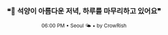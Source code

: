 <div align="center">

<br>

<h3>❝🌅 석양이 아름다운 저녁, 하루를 마무리하고 있어요❞</h3>

<sub>06:00 PM • Seoul 🌤️ • by CrowRish</sub>

<br>

</div>